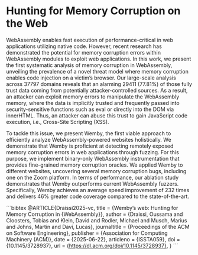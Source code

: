 # Hunting for Memory Corruption on the Web 

WebAssembly enables fast execution of performance-critical in web applications
utilizing native code. However, recent research has demonstrated the potential
for memory corruption errors within WebAssembly modules to exploit web
applications. In this work, we present the first systematic analysis of memory
corruption in WebAssembly, unveiling the prevalence of a novel threat model
where memory corruption enables code injection on a victim’s browser. Our
large-scale analysis across 37797 domains reveals that an alarming 29411
(77.81\%) of those fully trust data coming from potentially attacker-controlled
sources. As a result, an attacker can exploit memory errors to manipulate the
WebAssembly memory, where the data is implicitly trusted and frequently passed
into security-sensitive functions such as eval or directly into the DOM via
innerHTML. Thus, an attacker can abuse this trust to gain JavaScript code
execution, i.e., Cross-Site Scripting (XSS).

To tackle this issue, we present Wemby, the first viable approach to
efficiently analyze WebAssembly-powered websites holistically. We demonstrate
that Wemby is proficient at detecting remotely exposed memory corruption errors
in web applications through fuzzing. For this purpose, we implement binary-only
WebAssembly instrumentation that provides fine-grained memory corruption
oracles. We applied Wemby to different websites, uncovering several memory
corruption bugs, including one on the Zoom platform. In terms of performance,
our ablation study demonstrates that Wemby outperforms current WebAssembly
fuzzers. Specifically, Wemby achieves an average speed improvement of 232 times
and delivers 46\% greater code coverage compared to the state-of-the-art.

´´´bibtex
@ARTICLE{Draissi2025-vc,
  title        = {Wemby’s web: Hunting for Memory Corruption in {WebAssembly}},
  author       = {Draissi, Oussama and Cloosters, Tobias and Klein, David and
                  Rodler, Michael and Musch, Marius and Johns, Martin and Davi,
                  Lucas},
  journaltitle = {Proceedings of the ACM on Software Engineering},
  publisher    = {Association for Computing Machinery (ACM)},
  date         = {2025-06-22},
  articleno    = {ISSTA059},
  doi          = {10.1145/3728937},
  url          = {https://dl.acm.org/doi/10.1145/3728937},
}
´´´
